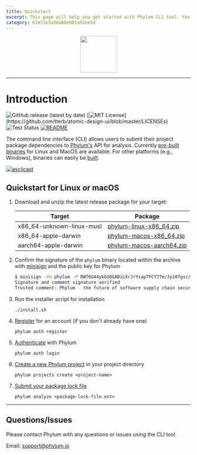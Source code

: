 ```yaml
---
title: Quickstart
excerpt: This page will help you get started with Phylum CLI tool. You'll be up and running in a jiffy!
category: 61e72e3a50a88e001a92ee5d
---
```


<p align="center">
  <img height="100" src="https://phylum.io/logo/dark-bckg.svg">
</p>

---

# Introduction

![GitHub release (latest by date)](https://img.shields.io/github/v/release/phylum-dev/cli)
[![MIT License](https://img.shields.io/apm/l/atomic-design-ui.svg?)](https://github.com/tterb/atomic-design-ui/blob/master/LICENSEs)
![Test Status](https://github.com/phylum-dev/cli/actions/workflows/test.yml/badge.svg?branch=master)
[![README](https://img.shields.io/badge/docs-README-yellowgreen)](https://docs.phylum.io/docs/welcome)

The command line interface (CLI) allows users to submit their project package dependencies to [Phylum's](https://phylum.io) API for analysis. Currently [pre-built binaries](https://github.com/phylum-dev/cli/releases) for Linux and MacOS are available. For other platforms (e.g., Windows), binaries can easily be [built](https://docs.phylum.io/docs/building).

[![asciicast](https://asciinema.org/a/431262.svg)](https://asciinema.org/a/431262)

## Quickstart for Linux or macOS

1. Download and unzip the latest release package for your target:

   | Target | Package |
   | --- | --- |
   | x86_64-unknown-linux-musl | [phylum-linux-x86_64.zip](https://github.com/phylum-dev/cli/releases/latest/download/phylum-linux-x86_64.zip) |
   | x86_64-apple-darwin | [phylum-macos-x86_64.zip](https://github.com/phylum-dev/cli/releases/latest/download/phylum-macos-x86_64.zip) |
   | aarch64-apple-darwin | [phylum-macos-aarch64.zip](https://github.com/phylum-dev/cli/releases/latest/download/phylum-macos-aarch64.zip) |

2. Confirm the signature of the `phylum` binary located within the archive with [minisign](https://jedisct1.github.io/minisign/) and the public key for Phylum

   ```sh
   $ minisign -Vm phylum -P RWT6G44ykbS8GABiLXrJrYsap7FCY77m/Jyi0fgsr/Fsy3oLwU4l0IDf
   Signature and comment signature verified
   Trusted comment: Phylum - the future of software supply chain security
   ```
   
3. Run the installer script for installation

   ```
   ./install.sh
   ```

4. [Register](https://docs.phylum.io/docs/registration) for an account (if you don't already have one)

   ```
   phylum auth register
   ```

5. [Authenticate](https://docs.phylum.io/docs/authentication) with Phylum

   ```
   phylum auth login
   ```

6. [Create a new Phylum project](https://docs.phylum.io/docs/projects#creating-a-new-project) in your project directory

   ```
   phylum projects create <project-name>
   ```

7. [Submit your package lock file](https://docs.phylum.io/docs/analyzing-dependencies)

   ```
   phylum analyze <package-lock-file.ext>
   ```

---

## Questions/Issues

Please contact Phylum with any questions or issues using the CLI tool.

Email: <support@phylum.io>

